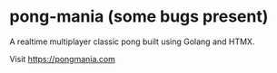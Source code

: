 # pong-mania (some bugs present)

A realtime multiplayer classic pong built using Golang and HTMX.

Visit https://pongmania.com